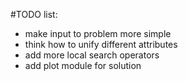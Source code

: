 #TODO list:
- make input to problem more simple
- think how to unify different attributes
- add more local search operators
- add plot module for solution